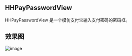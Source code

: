 ## HHPayPasswordView
HHPayPasswordView 是一个模仿支付宝输入支付密码的密码框。

## 效果图

![image](https://github.com/zhangjiahuan8888/HHPayPasswordView/blob/master/HHPayPasswordView_gif.gif)
